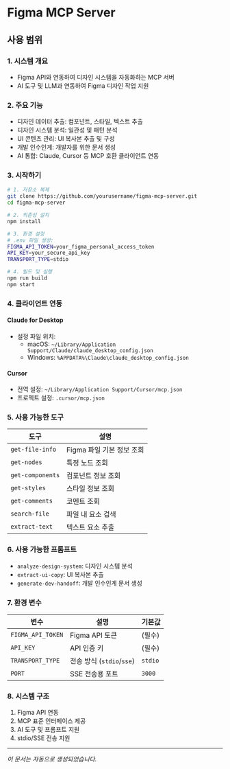# Figma MCP Server

## 사용 범위

### 1. 시스템 개요

- Figma API와 연동하여 디자인 시스템을 자동화하는 MCP 서버
- AI 도구 및 LLM과 연동하여 Figma 디자인 작업 지원

### 2. 주요 기능

- 디자인 데이터 추출: 컴포넌트, 스타일, 텍스트 추출
- 디자인 시스템 분석: 일관성 및 패턴 분석
- UI 콘텐츠 관리: UI 복사본 추출 및 구성
- 개발 인수인계: 개발자를 위한 문서 생성
- AI 통합: Claude, Cursor 등 MCP 호환 클라이언트 연동

### 3. 시작하기

```bash
# 1. 저장소 복제
git clone https://github.com/yourusername/figma-mcp-server.git
cd figma-mcp-server

# 2. 의존성 설치
npm install

# 3. 환경 설정
# .env 파일 생성:
FIGMA_API_TOKEN=your_figma_personal_access_token
API_KEY=your_secure_api_key
TRANSPORT_TYPE=stdio

# 4. 빌드 및 실행
npm run build
npm start
```

### 4. 클라이언트 연동

#### Claude for Desktop

- 설정 파일 위치:
  - macOS: `~/Library/Application Support/Claude/claude_desktop_config.json`
  - Windows: `%APPDATA%\Claude\claude_desktop_config.json`

#### Cursor

- 전역 설정: `~/Library/Application Support/Cursor/mcp.json`
- 프로젝트 설정: `.cursor/mcp.json`

### 5. 사용 가능한 도구

| 도구             | 설명                      |
| ---------------- | ------------------------- |
| `get-file-info`  | Figma 파일 기본 정보 조회 |
| `get-nodes`      | 특정 노드 조회            |
| `get-components` | 컴포넌트 정보 조회        |
| `get-styles`     | 스타일 정보 조회          |
| `get-comments`   | 코멘트 조회               |
| `search-file`    | 파일 내 요소 검색         |
| `extract-text`   | 텍스트 요소 추출          |

### 6. 사용 가능한 프롬프트

- `analyze-design-system`: 디자인 시스템 분석
- `extract-ui-copy`: UI 복사본 추출
- `generate-dev-handoff`: 개발 인수인계 문서 생성

### 7. 환경 변수

| 변수              | 설명                      | 기본값  |
| ----------------- | ------------------------- | ------- |
| `FIGMA_API_TOKEN` | Figma API 토큰            | (필수)  |
| `API_KEY`         | API 인증 키               | (필수)  |
| `TRANSPORT_TYPE`  | 전송 방식 (`stdio`/`sse`) | `stdio` |
| `PORT`            | SSE 전송용 포트           | `3000`  |

### 8. 시스템 구조

1. Figma API 연동
2. MCP 표준 인터페이스 제공
3. AI 도구 및 프롬프트 지원
4. stdio/SSE 전송 지원

---

_이 문서는 자동으로 생성되었습니다._
